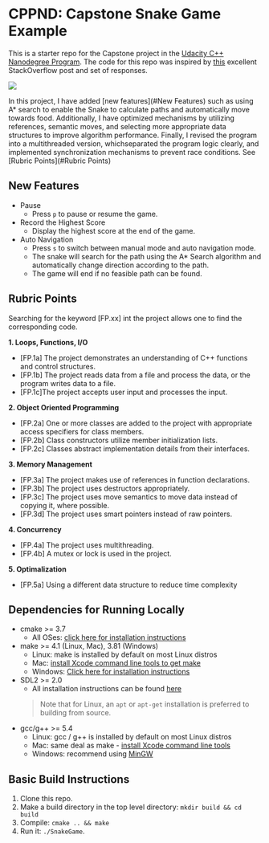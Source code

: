 # CPPND: Capstone Snake Game Example

This is a starter repo for the Capstone project in the [Udacity C++ Nanodegree Program](https://www.udacity.com/course/c-plus-plus-nanodegree--nd213). The code for this repo was inspired by [this](https://codereview.stackexchange.com/questions/212296/snake-game-in-c-with-sdl) excellent StackOverflow post and set of responses.

<img src="snake_game.gif"/>

In this project, I have added [new features](#New Features) such as using A* search to enable the Snake to calculate paths and automatically move towards food. Additionally, I have optimized mechanisms by utilizing references, semantic moves, and selecting more  appropriate data structures to improve algorithm performance. Finally, I revised the program into a multithreaded version, whichseparated the program logic clearly, and implemented synchronization mechanisms to prevent race conditions. See [Rubric Points](#Rubric Points)

## New Features
* Pause
  * Press `p` to pause or resume the game.
* Record the Highest Score
  * Display the highest score at the end of the game.
* Auto Navigation
  * Press `s` to switch between manual mode and auto navigation mode.
  * The snake will search for the path using the A* Search algorithm and automatically change direction according to the path.
  * The game will end if no feasible path can be found.

## Rubric Points

Searching for the keyword [FP.xx] int the project allows one to find the corresponding code.

**1. Loops, Functions, I/O**
* [FP.1a] The project demonstrates an understanding of C++ functions and control structures.
* [FP.1b] The project reads data from a file and process the data, or the program writes data to a file.
* [FP.1c]The project accepts user input and processes the input.

**2. Object Oriented Programming**
* [FP.2a] One or more classes are added to the project with appropriate access specifiers for class members.
* [FP.2b] Class constructors utilize member initialization lists.
* [FP.2c] Classes abstract implementation details from their interfaces.

**3. Memory Management**
* [FP.3a] The project makes use of references in function declarations.
* [FP.3b] The project uses destructors appropriately.
* [FP.3c] The project uses move semantics to move data instead of copying it, where possible.
* [FP.3d] The project uses smart pointers instead of raw pointers.

**4. Concurrency**
* [FP.4a] The project uses multithreading.
* [FP.4b] A mutex or lock is used in the project.

**5. Optimalization**
* [FP.5a] Using a different data structure to reduce time complexity

## Dependencies for Running Locally
* cmake >= 3.7
  * All OSes: [click here for installation instructions](https://cmake.org/install/)
* make >= 4.1 (Linux, Mac), 3.81 (Windows)
  * Linux: make is installed by default on most Linux distros
  * Mac: [install Xcode command line tools to get make](https://developer.apple.com/xcode/features/)
  * Windows: [Click here for installation instructions](http://gnuwin32.sourceforge.net/packages/make.htm)
* SDL2 >= 2.0
  * All installation instructions can be found [here](https://wiki.libsdl.org/Installation)
  >Note that for Linux, an `apt` or `apt-get` installation is preferred to building from source. 
* gcc/g++ >= 5.4
  * Linux: gcc / g++ is installed by default on most Linux distros
  * Mac: same deal as make - [install Xcode command line tools](https://developer.apple.com/xcode/features/)
  * Windows: recommend using [MinGW](http://www.mingw.org/)

## Basic Build Instructions

1. Clone this repo.
2. Make a build directory in the top level directory: `mkdir build && cd build`
3. Compile: `cmake .. && make`
4. Run it: `./SnakeGame`.